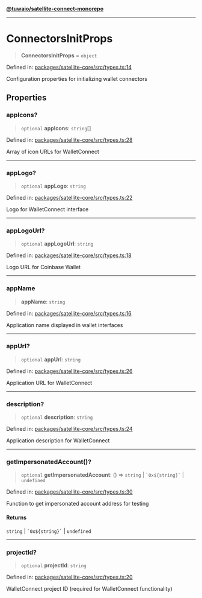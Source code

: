 [**@tuwaio/satellite-connect-monorepo**](../../../README.md)

***

# ConnectorsInitProps

> **ConnectorsInitProps** = `object`

Defined in: [packages/satellite-core/src/types.ts:14](https://github.com/TuwaIO/satellite-connect/blob/d5f27c9ecfc7c137261f9e98cbe815c1fb13b3f0/packages/satellite-core/src/types.ts#L14)

Configuration properties for initializing wallet connectors

## Properties

### appIcons?

> `optional` **appIcons**: `string`[]

Defined in: [packages/satellite-core/src/types.ts:28](https://github.com/TuwaIO/satellite-connect/blob/d5f27c9ecfc7c137261f9e98cbe815c1fb13b3f0/packages/satellite-core/src/types.ts#L28)

Array of icon URLs for WalletConnect

***

### appLogo?

> `optional` **appLogo**: `string`

Defined in: [packages/satellite-core/src/types.ts:22](https://github.com/TuwaIO/satellite-connect/blob/d5f27c9ecfc7c137261f9e98cbe815c1fb13b3f0/packages/satellite-core/src/types.ts#L22)

Logo for WalletConnect interface

***

### appLogoUrl?

> `optional` **appLogoUrl**: `string`

Defined in: [packages/satellite-core/src/types.ts:18](https://github.com/TuwaIO/satellite-connect/blob/d5f27c9ecfc7c137261f9e98cbe815c1fb13b3f0/packages/satellite-core/src/types.ts#L18)

Logo URL for Coinbase Wallet

***

### appName

> **appName**: `string`

Defined in: [packages/satellite-core/src/types.ts:16](https://github.com/TuwaIO/satellite-connect/blob/d5f27c9ecfc7c137261f9e98cbe815c1fb13b3f0/packages/satellite-core/src/types.ts#L16)

Application name displayed in wallet interfaces

***

### appUrl?

> `optional` **appUrl**: `string`

Defined in: [packages/satellite-core/src/types.ts:26](https://github.com/TuwaIO/satellite-connect/blob/d5f27c9ecfc7c137261f9e98cbe815c1fb13b3f0/packages/satellite-core/src/types.ts#L26)

Application URL for WalletConnect

***

### description?

> `optional` **description**: `string`

Defined in: [packages/satellite-core/src/types.ts:24](https://github.com/TuwaIO/satellite-connect/blob/d5f27c9ecfc7c137261f9e98cbe815c1fb13b3f0/packages/satellite-core/src/types.ts#L24)

Application description for WalletConnect

***

### getImpersonatedAccount()?

> `optional` **getImpersonatedAccount**: () => `string` \| `` `0x${string}` `` \| `undefined`

Defined in: [packages/satellite-core/src/types.ts:30](https://github.com/TuwaIO/satellite-connect/blob/d5f27c9ecfc7c137261f9e98cbe815c1fb13b3f0/packages/satellite-core/src/types.ts#L30)

Function to get impersonated account address for testing

#### Returns

`string` \| `` `0x${string}` `` \| `undefined`

***

### projectId?

> `optional` **projectId**: `string`

Defined in: [packages/satellite-core/src/types.ts:20](https://github.com/TuwaIO/satellite-connect/blob/d5f27c9ecfc7c137261f9e98cbe815c1fb13b3f0/packages/satellite-core/src/types.ts#L20)

WalletConnect project ID (required for WalletConnect functionality)
